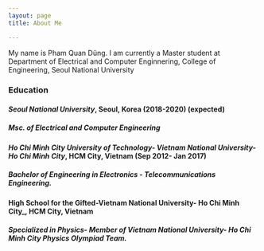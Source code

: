 ```yaml
---
layout: page
title: About Me

---
```


My name is Pham Quan Dũng. I am currently a Master student at Department of Electrical and Computer Enginnering, College of Engineering, Seoul National University

### Education

#### _Seoul National University_, Seoul, Korea  (2018-2020) (expected)
##### Msc. of Electrical and Computer Engineering
#### _Ho Chi Minh City University of Technology- Vietnam National University- Ho Chi Minh City_, HCM City, Vietnam (Sep 2012- Jan 2017)
##### Bachelor of Engineering in Electronics - Telecommunications Engineering.
#### High School for the Gifted-Vietnam National University- Ho Chi Minh City_, HCM City, Vietnam
##### Specialized in Physics- Member of Vietnam National University- Ho Chi Minh City Physics Olympiad Team.
